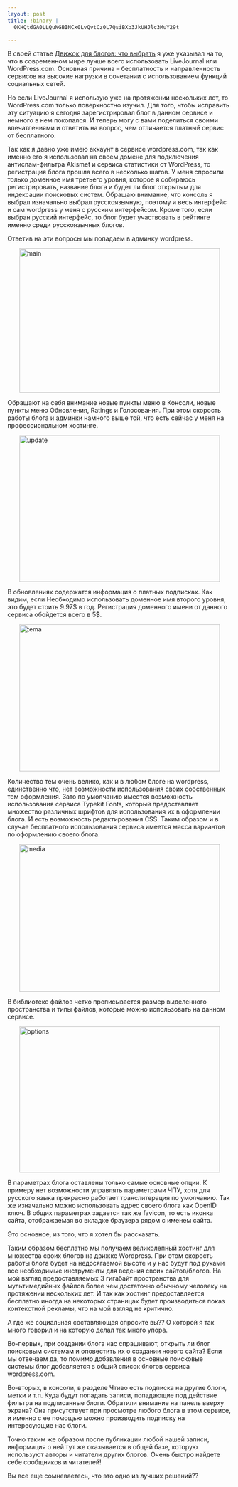 ```yaml
--- 
layout: post
title: !binary |
  0KHQtdGA0LLQuNGBINCx0LvQvtCz0L7QsiBXb3JkUHJlc3MuY29t

---
```

В своей статье <a href="/2010/02/11/dvizhok-dlya-blogov-chto-vybrat/">Движок для блогов: что выбрать</a> я уже указывал на то, что в современном мире лучше всего использовать LiveJournal или WordPress.com. Основная причина – бесплатность и направленность сервисов на высокие нагрузки в сочетании с использованием функций социальных сетей.

Но если LiveJournal я использую уже на протяжении нескольких лет, то WordPress.com только поверхностно изучил. Для того, чтобы исправить эту ситуацию я сегодня зарегистрировал блог в данном сервисе и немного в нем покопался. И теперь могу с вами поделиться своими впечатлениями и ответить на вопрос, чем отличается платный сервис от бесплатного.

Так как я давно уже имею аккаунт в сервисе wordpress.com, так как именно его я использовал на своем домене для подключения антиспам-фильтра Akismet и сервиса статистики от WordPress, то регистрация блога прошла всего в несколько шагов. У меня спросили только доменное имя третьего уровня, которое я собираюсь регистрировать, название блога и будет ли блог открытым для индексации поисковых систем. Обращаю внимание, что консоль я выбрал изначально выбрал русскоязычную, поэтому и весь интерфейс и сам wordpress у меня с русским интерфейсом. Кроме того, если выбран русский интерфейс, то блог будет участвовать в рейтинге именно среди русскоязычных блогов.

Ответив на эти вопросы мы попадаем в админку wordpress.

<a href="http://static.juev.ru/2010/02/main.png" id="lightbox"><img style="display: block; margin-left: auto; margin-right: auto; border: 0px initial initial;" title="main" src="http://static.juev.ru/2010/02/main_thumb.png" border="0" alt="main" width="451" height="324" /></a>

Обращают на себя внимание новые пункты меню в Консоли, новые пункты меню Обновления, Ratings и Голосования. При этом скорость работы блога и админки намного выше той, что есть сейчас у меня на профессиональном хостинге.

<a href="http://static.juev.ru/2010/02/update.png" id="lightbox"><img style="display: block; margin-left: auto; margin-right: auto; border: 0px initial initial;" title="update" src="http://static.juev.ru/2010/02/update_thumb.png" border="0" alt="update" width="451" height="329" /></a>

В обновлениях содержатся информация о платных подписках. Как видим, если Необходимо использовать доменное имя второго уровня, это будет стоить 9.97$ в год. Регистрация доменного имени от данного сервиса обойдется всего в 5$.

<a href="http://static.juev.ru/2010/02/tema.png" id="lightbox"><img style="display: block; margin-left: auto; margin-right: auto; border: 0px initial initial;" title="tema" src="http://static.juev.ru/2010/02/tema_thumb.png" border="0" alt="tema" width="451" height="330" /></a>

Количество тем очень велико, как и в любом блоге на wordpress, единственно что, нет возможности использования своих собственных тем оформления. Зато по умолчанию имеется возможность использования сервиса Typekit Fonts, который предоставляет множество различных шрифтов для использования их в оформлении блога. И есть возможность редактирования CSS. Таким образом и в случае бесплатного использования сервиса имеется масса вариантов по оформлению своего блога.

<a href="http://static.juev.ru/2010/02/media.png" id="lightbox"><img style="display: block; margin-left: auto; margin-right: auto; border: 0px initial initial;" title="media" src="http://static.juev.ru/2010/02/media_thumb.png" border="0" alt="media" width="451" height="331" /></a>

В библиотеке файлов четко прописывается размер выделенного пространства и типы файлов, которые можно использовать на данном сервисе.

<a href="http://static.juev.ru/2010/02/options.png" id="lightbox"><img style="display: block; margin-left: auto; margin-right: auto; border: 0px initial initial;" title="options" src="http://static.juev.ru/2010/02/options_thumb.png" border="0" alt="options" width="451" height="328" /></a>

В параметрах блога оставлены только самые основные опции. К примеру нет возможности управлять параметрами ЧПУ, хотя для русского языка прекрасно работает транслитерация по умолчанию. Так же изначально можно использовать адрес своего блога как OpenID ключ. В общих параметрах задается так же favicon, то есть иконка сайта, отображаемая во вкладке браузера рядом с именем сайта.

Это основное, из того, что я хотел бы рассказать.

Таким образом бесплатно мы получаем великолепный хостинг для множества своих блогов на движке Wordpress. При этом скорость работы блога будет на недосягаемой высоте и у нас будут под руками все необходимые инструменты для ведения своих сайтов/блогов. На мой взгляд предоставляемых 3 гигабайт пространства для мультимедийных файлов более чем достаточно обычному человеку на протяжении нескольких лет. И так как хостинг предоставляется бесплатно иногда на некоторых страницах будет производиться показ контекстной рекламы, что на мой взгляд не критично.

А где же социальная составляющая спросите вы?? О которой я так много говорил и на которую делал так много упора.

Во-первых, при создании блога нас спрашивают, открыть ли блог поисковым системам и оповестить их о создании нового сайта? Если мы отвечаем да, то помимо добавления в основные поисковые системы блог добавляется в общий список блогов сервиса wordpress.com.

Во-вторых, в консоли, в разделе Чтиво есть подписка на другие блоги, метки и т.п. Куда будут попадать записи, попадающие под действие фильтра на подписанные блоги. Обратили внимание на панель вверху экрана? Она присутствует при просмотре любого блога в этом сервисе, и именно с ее помощью можно производить подписку на интересующие нас блоги.

Точно таким же образом после публикации любой нашей записи, информация о ней тут же оказывается в общей базе, которую используют авторы и читатели других блогов. Очень быстро найдете себе сообщников и читателей!

Вы все еще сомневаетесь, что это одно из лучших решений??
